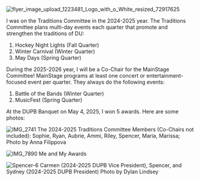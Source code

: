
![flyer_image_upload_1223481_Logo_with_o_White_resized_72917625](https://github.com/user-attachments/assets/227cf018-4d9e-4a59-a7c1-ba1a4d51fc1c)


I was on the Traditions Committee in the 2024-2025 year.
The Traditions Committee plans multi-day events each quarter that promote and strengthen the traditions of DU:
1. Hockey Night Lights (Fall Quarter)
2. Winter Carnival (Winter Quarter)
3. May Days (Spring Quarter)

During the 2025-2026 year, I will be a Co-Chair for the MainStage Committee!
MainStage programs at least one concert or entertainment-focused event per quarter.
They always do the following events:
1. Battle of the Bands (Winter Quarter)
2. MusicFest (Spring Quarter)

At the DUPB Banquet on May 4, 2025, I won 5 awards. Here are some photos:


![IMG_2741](https://github.com/user-attachments/assets/5ea7e613-294c-4d95-b30e-37bcab792ac0)
The 2024-2025 Traditions Committee Members (Co-Chairs not included): Sophie, Ryan, Aubrie, Ammi, Riley, Spencer, Maria, Marissa;
Photo by Anna Filippova

![IMG_7890](https://github.com/user-attachments/assets/95513bdf-9c23-4bff-8c88-bc84baf8b2bd)
Me and My Awards


![Spencer-6](https://github.com/user-attachments/assets/777aceef-8591-45fb-b955-169ed2ba01ad)
Carmen (2024-2025 DUPB Vice President), Spencer, and Sydney (2024-2025 DUPB President)
Photo by Dylan Lindsey
